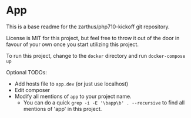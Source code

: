 # App

This is a base readme for the zarthus/php710-kickoff git repository.

License is MIT for this project, but feel free to throw it out of the door in favour of your own once you start utilizing this project.

To run this project, change to the `docker` directory and run `docker-compose up`

Optional TODOs:

- Add hosts file to `app.dev` (or just use localhost)
- Edit composer
- Modify all mentions of `app` to your project name.
  - You can do a quick `grep -i -E '\bapp\b' . --recursive` to find all mentions of 'app' in this project.
    

